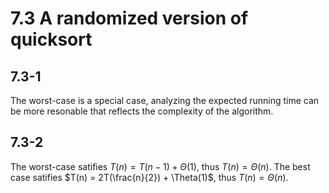 # 7.3 A randomized version of quicksort
## 7.3-1
The worst-case is a special case, analyzing the expected running time can be more resonable that reflects the complexity of the algorithm.

## 7.3-2
The worst-case satifies $T(n) = T(n - 1) + \Theta(1)$, thus $T(n) = \Theta(n)$. The best case satifies $T(n) = 2T(\frac{n}{2}) + \Theta(1)$, thus $T(n) = \Theta(n)$.